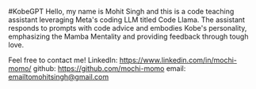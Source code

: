 #KobeGPT
Hello, my name is Mohit Singh and this is a code teaching assistant leveraging Meta's coding LLM titled Code Llama. The assistant responds to prompts with code advice and embodies Kobe's personality, emphasizing the Mamba Mentality and providing feedback through tough love.

Feel free to contact me!
LinkedIn: https://www.linkedin.com/in/mochi-momo/
github: https://github.com/mochi-momo
email: emailtomohitsingh@gmail.com
